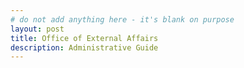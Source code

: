 ```yaml
---
# do not add anything here - it's blank on purpose
layout: post
title: Office of External Affairs
description: Administrative Guide
---
```

